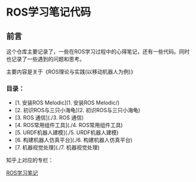 # ROS学习笔记代码
## 前言

这个仓库主要记录了，一些在ROS学习过程中的心得笔记，还有一些代码。同时也记录了一些遇到的问题和思考。

主要内容是关于《ROS理论与实践(以移动机器人为例)》

### 目录：

- [1. 安装ROS Melodic](1. 安装ROS Melodic/)
- [2. 初识ROS与三只小海龟](2. 初识ROS与三只小海龟)
- [3. ROS 通信](./3. ROS 通信)
- [4. ROS常用组件工具](./4. ROS常用组件工具)
- [5. URDF机器人建模](./5. URDF机器人建模)
- [6. 构建机器人仿真平台](./6. 构建机器人仿真平台)
- [7. 机器视觉处理](./7. 机器视觉处理)



知乎上对应的专栏：

[ROS学习笔记](https://zhuanlan.zhihu.com/c_1144679860579500032)